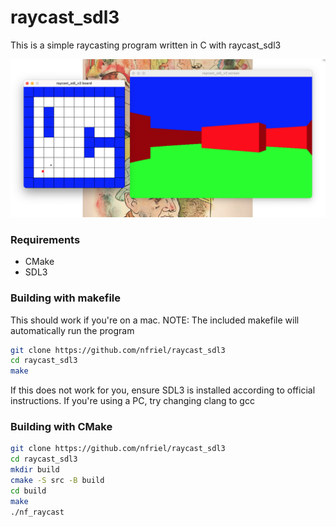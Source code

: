 # raycast_sdl3
This is a simple raycasting program written in C with raycast_sdl3

![screnshot](screenshot.png)

### Requirements
- CMake
- SDL3

### Building with makefile
This should work if you're on a mac.
NOTE: The included makefile will automatically run the program
```zsh
git clone https://github.com/nfriel/raycast_sdl3
cd raycast_sdl3
make
```
If this does not work for you, ensure SDL3 is installed according to official instructions.
If you're using a PC, try changing clang to gcc

### Building with CMake
```zsh
git clone https://github.com/nfriel/raycast_sdl3
cd raycast_sdl3
mkdir build
cmake -S src -B build
cd build
make
./nf_raycast
```
